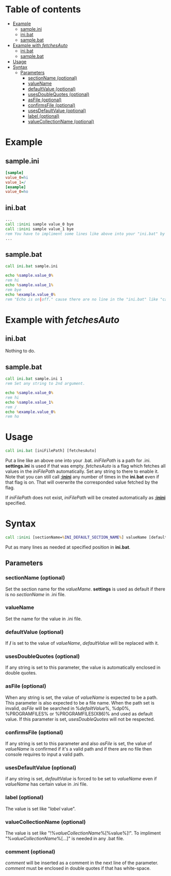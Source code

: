 # Table of contents #
- [Example](#example)
  * [sample.ini](#sampleini)
  * [ini.bat](#inibat)
  * [sample.bat](#samplebat)
- [Example with *fetchesAuto*](#example-with-fetchesauto)
  * [ini.bat](#inibat-1)
  * [sample.bat](#samplebat-1)
- [Usage](#usage)
- [Syntax](#syntax)
  * [Parameters](#parameters)
    + [sectionName (optional)](#sectionname-optional)
    + [valueName](#valuename)
    + [defaultValue (optional)](#defaultvalue-optional)
    + [usesDoubleQuotes (optional)](#usesdoublequotes-optional)
    + [asFile (optional)](#asfile-optional)
    + [confirmsFile (optional)](#confirmsfile-optional)
    + [usesDefaultValue (optional)](#usesdefaultvalue-optional)
    + [label (optional)](#label-optional)
    + [valueCollectionName (optional)](#valuecollectionname-optional)

# Example #

## sample.ini ##
```ini
[sample]
value_0=hi
value_1=/
[example]
value_0=ho
```

## ini.bat ##
```bat
...  
call :inini sample value_0 bye
call :inini sample value_1 bye
rem You have to impliment some lines like above into your "ini.bat" by yourself for the handling value easily.
...  
```

## sample.bat ##
```bat
call ini.bat sample.ini

echo %sample.value_0%
rem hi
echo %sample.value_1%
rem bye
echo %example.value_0%
rem "Echo is on|off." cause there are no line in the "ini.bat" like "call :inini example value_0".
```
# Example with *fetchesAuto* #
## ini.bat ##
Nothing to do.
## sample.bat ##
```bat
call ini.bat sample.ini 1
rem Set any string to 2nd argument.

echo %sample.value_0%
rem hi
echo %sample.value_1%
rem /
echo %example.value_0%
rem ho
```
# Usage #
```bat
call ini.bat [iniFilePath] [fetchesAuto]
```
Put a line like an above one into your .bat. *iniFilePath* is a path for .ini. **settings.ini** is used if that was empty. *fetchesAuto* is a flag which fetches all values in the *iniFilePath* automatically. Set any string to there to enable it. Note that you can still call **[:inini](#Syntax)** any number of times in the **ini.bat** even if that flag is on. That will overwrite the corresponded value fetched by the flag.

If *iniFilePath* does not exist, *iniFilePath* will be created automatically as **[:inini](#Syntax)** specified.
# Syntax #
```bat
call :inini [sectionName=%INI_DEFAULT_SECTION_NAME%] valueName [defaultValue] [usesDoubleQuoter] [asFile] [confirmsFile] sDefaultValue] [label] [valueCollectionName] [comment]
```
Put as many lines as needed at specified position in **ini.bat**.
## Parameters ##
### sectionName (optional) ###
Set the section name for the *valueMame*. **settings** is used as default if there is no *sectionName* in .ini file.
### valueName ###
Set the name for the value in .ini file.
### defaultValue (optional) ###
If **/** is set to the value of *valueName*, *defaultValue* will be replaced with it.
### usesDoubleQuotes (optional) ###
If any string is set to this parameter, the value is automatically enclosed in double quotes.
### asFile (optional) ###
When any string is set, the value of *valueName* is expected to be a path. This parameter is also expected to be a file name. When the path set is invalid, *asFile* will be searched in %*defailtValue*%, %dp0%, %PROGRAMFILES% or %PROGRAMFILES(X86)% and used as default value. If this parameter is set, *usesDoubleQuotes* will not be respected.
### confirmsFile (optional) ###
If any string is set to this parameter and also *asFile* is set, the value of *valueName* is confirmed if it's a valid path and if there are no file then console requires to input a valid path.
### usesDefaultValue (optional) ###
if any string is set, *defaultValue* is forced to be set to *valueName* even if *valueName* has certain value in .ini file.
### label (optional) ###
The value is set like "*label* value".
### valueCollectionName (optional) ###
The value is set like "!%*valueCollectionName*%[%value%]!". To impliment "%*valueCollectionName*%[...]" is needed in any .bat file.
### comment (optional) ###
*comment* will be inserted as a comment in the next line of the parameter. *comment* must be enclosed in double quotes if that has white-space. 